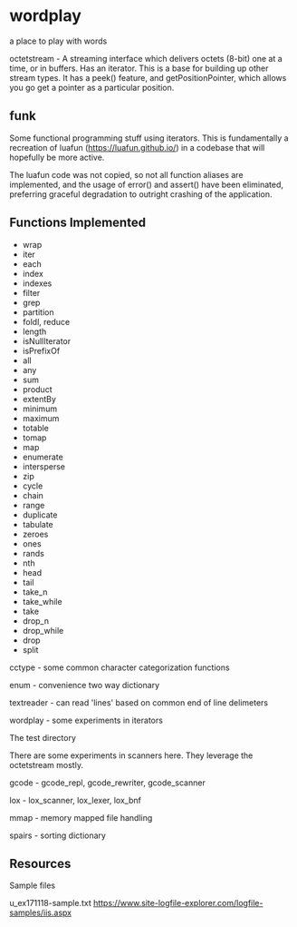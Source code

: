 # wordplay
a place to play with words

octetstream - A streaming interface which delivers octets (8-bit) one at a time, or in buffers.  Has an iterator.  This is a base for building up other stream types.  It has a peek() feature, and getPositionPointer, which allows you go get a pointer as a particular position.

funk 
----
Some functional programming stuff using iterators.  This is fundamentally a recreation of luafun (https://luafun.github.io/) in a codebase that will hopefully be more active.

The luafun code was not copied, so not all function aliases are implemented, and the usage of error() and assert() have been eliminated, preferring graceful degradation to outright crashing of the application.

Functions Implemented
---------------------
* wrap
* iter
* each
* index
* indexes
* filter
* grep
* partition
* foldl, reduce
* length
* isNullIterator
* isPrefixOf
* all
* any
* sum
* product
* extentBy
* minimum
* maximum
* totable
* tomap
* map
* enumerate
* intersperse
* zip
* cycle
* chain
* range
* duplicate
* tabulate
* zeroes
* ones
* rands
* nth
* head
* tail
* take_n
* take_while
* take
* drop_n
* drop_while
* drop
* split






cctype - some common character categorization functions

enum - convenience two way dictionary


textreader - can read 'lines' based on common end of line delimeters

wordplay - some experiments in iterators


The test directory 

There are some experiments in scanners here.  They leverage the octetstream mostly.

gcode - gcode_repl, gcode_rewriter, gcode_scanner

lox - lox_scanner, lox_lexer, lox_bnf

mmap - memory mapped file handling

spairs - sorting dictionary


Resources
---------

Sample files

u_ex171118-sample.txt   https://www.site-logfile-explorer.com/logfile-samples/iis.aspx
